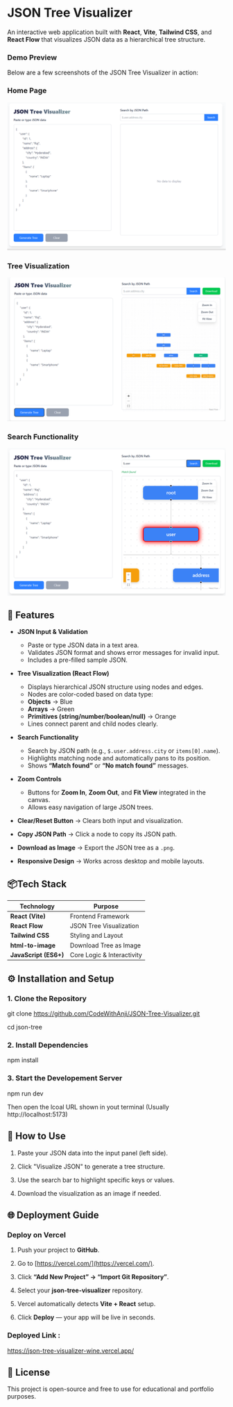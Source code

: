 # JSON Tree Visualizer

An interactive web application built with **React**, **Vite**, **Tailwind CSS**, and **React Flow** that visualizes JSON data as a hierarchical tree structure.

### Demo Preview

Below are a few screenshots of the JSON Tree Visualizer in action:

### Home Page
![Home Page](https://github.com/CodeWithAnji/JSON-Tree-Visualizer/blob/a6d17341b50b2b1b8a3ae5a4d0a66a86065b731b/src/Screenshorts/home.png)

### Tree Visualization
![Tree Visualization](https://github.com/CodeWithAnji/JSON-Tree-Visualizer/blob/cfb3f73097365ca53f1ecccf0404ac098bac8d25/src/Screenshorts/treevisual.png)

### Search Functionality
![Search Feature](https://github.com/CodeWithAnji/JSON-Tree-Visualizer/blob/cfb3f73097365ca53f1ecccf0404ac098bac8d25/src/Screenshorts/searching.png)


## 🚀 Features

- **JSON Input & Validation**
  - Paste or type JSON data in a text area.
  - Validates JSON format and shows error messages for invalid input.
  - Includes a pre-filled sample JSON.

- **Tree Visualization (React Flow)**
  - Displays hierarchical JSON structure using nodes and edges.
  - Nodes are color-coded based on data type:
  - **Objects** → Blue
  - **Arrays** → Green
  - **Primitives (string/number/boolean/null)** → Orange
  - Lines connect parent and child nodes clearly.

- **Search Functionality**
  - Search by JSON path (e.g., `$.user.address.city` or `items[0].name`).
  - Highlights matching node and automatically pans to its position.
  - Shows **“Match found”** or **“No match found”** messages.

- **Zoom Controls**
  - Buttons for **Zoom In**, **Zoom Out**, and **Fit View** integrated in the canvas.
  - Allows easy navigation of large JSON trees.
- **Clear/Reset Button** → Clears both input and visualization.
- **Copy JSON Path** → Click a node to copy its JSON path.
- **Download as Image** → Export the JSON tree as a `.png`.
- **Responsive Design** → Works across desktop and mobile layouts.


## 📦Tech Stack

| Technology | Purpose |
|-------------|----------|
| **React (Vite)** | Frontend Framework |
| **React Flow** | JSON Tree Visualization |
| **Tailwind CSS** | Styling and Layout |
| **html-to-image** | Download Tree as Image |
| **JavaScript (ES6+)** | Core Logic & Interactivity |


## ⚙️ Installation and Setup

### 1. Clone the Repository

git clone https://github.com/CodeWithAnji/JSON-Tree-Visualizer.git

cd json-tree

### 2. Install Dependencies

npm install

### 3. Start the Developement Server

npm run dev

Then open the lcoal URL shown in yout terminal (Usually http://localhost:5173)

## 🧠 How to Use 

1. Paste your JSON data into the input panel (left side).

2. Click "Visualize JSON" to generate a tree structure.

3. Use the search bar to highlight specific keys or values.

4. Download the visualization as an image if needed.

## 🌐 Deployment Guide

### Deploy on Vercel

1. Push your project to **GitHub**.
   
2. Go to [https://vercel.com/](https://vercel.com/).

3. Click **“Add New Project” → “Import Git Repository”**.
     
4. Select your **json-tree-visualizer** repository.
   
5. Vercel automatically detects **Vite + React** setup.
 
6. Click **Deploy** — your app will be live in seconds.  

### Deployed Link :  

https://json-tree-visualizer-wine.vercel.app/


## 📝 License

This project is open-source and free to use for educational and portfolio purposes.
